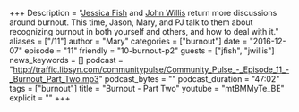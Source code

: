 +++
Description = "[Jessica Fish](https://twitter.com/fishica) and [John Willis](https://twitter.com/botchagalupe) return more discussions around burnout. This time, Jason, Mary, and PJ talk to them about recognizing burnout in both yourself and others, and how to deal with it."
aliases = ["/11"]
author = "Mary"
categories = ["burnout"]
date = "2016-12-07"
episode = "11"
friendly = "10-burnout-p2"
guests = ["jfish", "jwillis"]
news_keywords = []
podcast = "http://traffic.libsyn.com/communitypulse/Community_Pulse_-_Episode_11_-_Burnout_Part_Two.mp3"
podcast_bytes = ""
podcast_duration = "47:02"
tags = ["burnout"]
title = "Burnout - Part Two"
youtube = "mtBMMyTe_BE"
explicit = ""
+++
